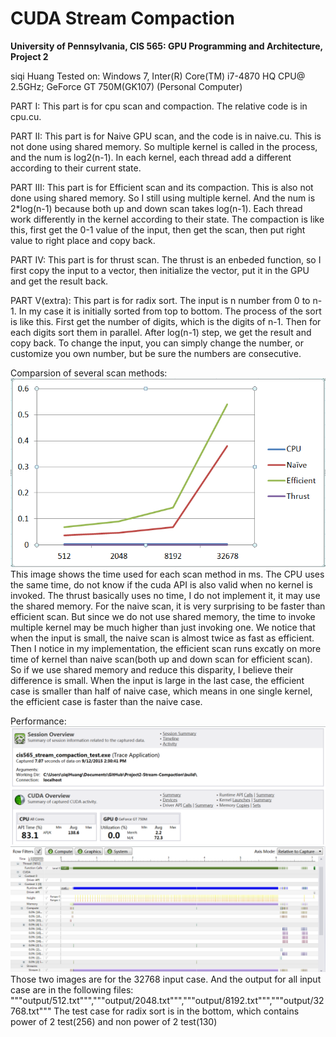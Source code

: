 CUDA Stream Compaction
======================

**University of Pennsylvania, CIS 565: GPU Programming and Architecture, Project 2**

siqi Huang Tested on: Windows 7, Inter(R) Core(TM) i7-4870 HQ CPU@ 2.5GHz; GeForce GT 750M(GK107) (Personal Computer)

PART I:
This part is for cpu scan and compaction. The relative code is in cpu.cu.

PART II:
This part is for Naive GPU scan, and the code is in naive.cu. This is not done using shared memory. So multiple kernel is called in the process, and the num is log2(n-1). In each kernel, each thread add a different according to their current state.

PART III:
This part is for Efficient scan and its compaction. This is also not done using shared memory. So I still using multiple kernel. And the num is 2*log(n-1) because both up and down scan takes log(n-1). Each thread work differently in the kernel according to their state. The compaction is like this, first get the 0-1 value of the input, then get the scan, then put right value to right place and copy back.

PART IV:
This part is for thrust scan. The thrust is an enbeded function, so I first copy the input to a vector, then initialize the vector, put it in the GPU and get the result back.

PART V(extra):
This part is for radix sort. The input is n number from 0 to n-1. In my case it is initially sorted from top to bottom. The process of the sort is like this. First get the number of digits, which is the digits of n-1. Then for each digits sort them in parallel. After log(n-1) step, we get the result and copy back. To change the input, you can simply change the number, or customize you own number, but be sure the numbers are consecutive.

Comparsion of several scan methods:
![](image/compare.png)
This image shows the time used for each scan method in ms. The CPU uses the same time, do not know if the cuda API is also valid when no kernel is invoked. The thrust basically uses no time, I do not implement it, it may use the shared memory. For the naive scan, it is very surprising to be faster than efficient scan. But since we do not use shared memory, the time to invoke multiple kernel may be much higher than just invoking one. We notice that when the input is small, the naive scan is almost twice as fast as efficient. Then I notice in my implementation, the efficient scan runs excatly on more time of kernel than naive scan(both up and down scan for efficient scan). So if we use shared memory and reduce this disparity, I believe their difference is small. When the input is large in the last case, the efficient case is smaller than half of naive case, which means in one single kernel, the efficient case is faster than the naive case.

Performance:
![](image/analysis1.png)
![](image/analysis2.png)
Those two images are for the 32768 input case. And the output for all input case are in the following files:
"""output/512.txt""","""output/2048.txt""","""output/8192.txt""","""output/32768.txt"""
The test case for radix sort is in the bottom, which contains power of 2 test(256) and non power of 2 test(130)
